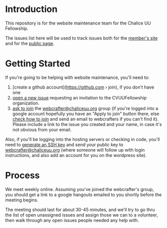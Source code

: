# Introduction

This repository is for the website maintenance team for the Chalice UU Fellowship.

The issues list here will be used to track issues both for the [member's site](https://members.cvuuf.org) and for the [public page](https://www.chaliceuu.org).

# Getting Started

If you're going to be helping with website maintenance, you'll need to:

 1. [create a github account](https://github.com › join), if you don't have one
 2. [open a new issue](https://github.com/CVUUFellowship/church/issues) requesting an invitation to the CVUUFellowship organization.
 3. [ask to join](https://groups.google.com/a/cvuuf.org/forum/#!forum/webcrafter) the webcrafter@chaliceuu.org group (if you're logged into a google account hopefully you have an "Apply to join" button there, else [check how to join](https://support.google.com/groups/answer/1067205?hl=en) and send an email to webcrafters if you can't find it).  
  Please include a link to the issue you created and your name, in case it's not obvious from your email.

Also, if you'll be logging into the hosting servers or checking in code, you'll need to [generate an SSH key](https://help.github.com/en/github/authenticating-to-github/generating-a-new-ssh-key-and-adding-it-to-the-ssh-agent) and send your public key to webcrafter@chaliceuu.org (where someone will follow up with login instructions, and also add an account for you on the wordpress site).

# Process

We meet weekly online.  Assuming you've joined the webcrafter's group, you should get a link to a google hangouts emailed to you shortly before the meeting begins.

The meeting should last for about 30-45 minutes, and we'll try to go thru the list of open unassigned issues and assign those we can to a volunteer, then walk through any open issues people needed any help with.
